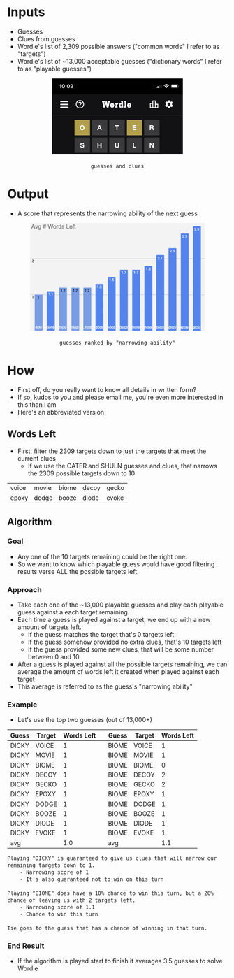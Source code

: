# Inputs
- Guesses
- Clues from guesses
- Wordle's list of 2,309 possible answers ("common words" I refer to as "targets")
- Wordle's list of ~13,000 acceptable guesses ("dictionary words" I refer to as "playable guesses")  
<center>
<img src="pics/first_two_guesses.jpg" alt="first two guesses" width="300"/>  


`guesses and clues`
</center>

# Output
- A score that represents the narrowing ability of the next guess
<center>
<img src="pics/3rdGuessResults.png" alt="third guess" width="400"/>


`guesses ranked by "narrowing ability"`
</center>

# How 
- First off, do you really want to know all details in written form?
- If so, kudos to you and please email me, you're even more interested in this than I am
- Here's an abbreviated version

## Words Left
- First, filter the 2309 targets down to just the targets that meet the current clues
    - If we use the OATER and SHULN guesses and clues, that narrows the 2309 possible  targets down to 10
<center>

||||||
|---|---|---|---|---|
| voice | movie | biome | decoy | gecko |
| epoxy | dodge | booze | diode | evoke |

</center>

## Algorithm
### Goal
- Any one of the 10 targets remaining could be the right one.  
- So we want to know which playable guess would have good filtering results verse ALL the possible targets left. 
### Approach
* Take each one of the ~13,000 playable guesses and play each playable guess against a each target remaining. 
* Each time a guess is played against a target, we end up with a new amount of targets left.
    * If the guess matches the target that's 0 targets left
    * If the guess somehow provided no extra clues, that's 10 targets left
    * If the guess provided some new clues, that will be some number between 0 and 10
* After a guess is played against all the possible targets remaining, we can average the amount of words left it created when played against each target
* This average is referred to as the guess's "narrowing ability"
### Example
- Let's use the top two guesses (out of 13,000+)
<center>

| Guess | Target | Words Left |  | Guess | Target | Words Left |
|---|---|---| ---|---|---|---|
| DICKY | VOICE | 1 | | BIOME | VOICE | 1 |
| DICKY | MOVIE | 1 | | BIOME | MOVIE | 1 |
| DICKY | BIOME | 1 | | BIOME | BIOME | 0 |
| DICKY | DECOY | 1 | | BIOME | DECOY | 2 | 
| DICKY | GECKO | 1 | | BIOME | GECKO | 2 | 
| DICKY | EPOXY | 1 | | BIOME | EPOXY | 1 |
| DICKY | DODGE | 1 | | BIOME | DODGE | 1 |
| DICKY | BOOZE | 1 | | BIOME | BOOZE | 1 |
| DICKY | DIODE | 1 | | BIOME | DIODE | 1 |
| DICKY | EVOKE | 1 | | BIOME | EVOKE | 1 |
|avg  | | 1.0 | | avg | | 1.1| 

</center>

``` 
Playing "DICKY" is guaranteed to give us clues that will narrow our remaining targets down to 1. 
    - Narrowing score of 1
    - It's also guaranteed not to win on this turn

Playing "BIOME" does have a 10% chance to win this turn, but a 20% chance of leaving us with 2 targets left.
    - Narrowing score of 1.1
    - Chance to win this turn

Tie goes to the guess that has a chance of winning in that turn. 
```

### End Result
- If the algorithm is played start to finish it averages 3.5 guesses to solve Wordle